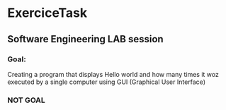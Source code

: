 # ExerciceTask
## Software Engineering LAB session
### Goal:
Creating a program that displays Hello world and how many times it woz executed by a single computer using GUI (Graphical User Interface)
### NOT GOAL
